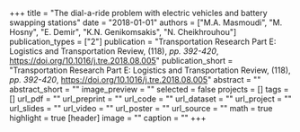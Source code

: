 +++
title = "The dial-a-ride problem with electric vehicles and battery swapping stations"
date = "2018-01-01"
authors = ["M.A. Masmoudi", "M. Hosny", "E. Demir", "K.N. Genikomsakis", "N. Cheikhrouhou"]
publication_types = ["2"]
publication = "Transportation Research Part E: Logistics and Transportation Review, (118), _pp. 392-420_, https://doi.org/10.1016/j.tre.2018.08.005"
publication_short = "Transportation Research Part E: Logistics and Transportation Review, (118), _pp. 392-420_, https://doi.org/10.1016/j.tre.2018.08.005"
abstract = ""
abstract_short = ""
image_preview = ""
selected = false
projects = []
tags = []
url_pdf = ""
url_preprint = ""
url_code = ""
url_dataset = ""
url_project = ""
url_slides = ""
url_video = ""
url_poster = ""
url_source = ""
math = true
highlight = true
[header]
image = ""
caption = ""
+++
